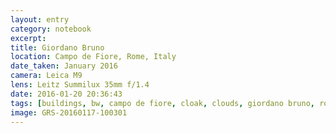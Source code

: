 ```yaml
--- 
layout: entry
category: notebook
excerpt:
title: Giordano Bruno
location: Campo de Fiore, Rome, Italy
date_taken: January 2016
camera: Leica M9
lens: Leitz Summilux 35mm f/1.4
date: 2016-01-20 20:36:43
tags: [buildings, bw, campo de fiore, cloak, clouds, giordano bruno, rome, statue]
image: GRS-20160117-100301
---
```

